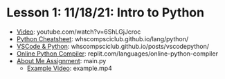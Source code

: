 # Lesson 1: 11/18/21: Intro to Python
* [Video](https://www.youtube.com/watch?v=6ShLGjJcroc):  youtube.com/watch?v=6ShLGjJcroc
* [Python Cheatsheet](https://whscompsciclub.github.io/lang/python/): whscompsciclub.github.io/lang/python/
* [VSCode & Python](https://whscompsciclub.github.io/posts/vscodepython/): whscompsciclub.github.io/posts/vscodepython/
* [Online Python Compiler](https://replit.com/languages/online-python-compiler): replit.com/languages/online-python-compiler
* [About Me Assignment](main.py): main.py
    * [Example Video](example.mp4): example.mp4